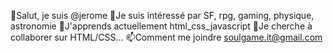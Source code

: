 👋Salut, je suis @jerome
👀Je suis intéressé par SF, rpg, gaming, physique, astronomie
🌱J'apprends actuellement html_css_javascript
💞️Je cherche à collaborer sur HTML/CSS...
📫Comment me joindre soulgame.it@gmail.com